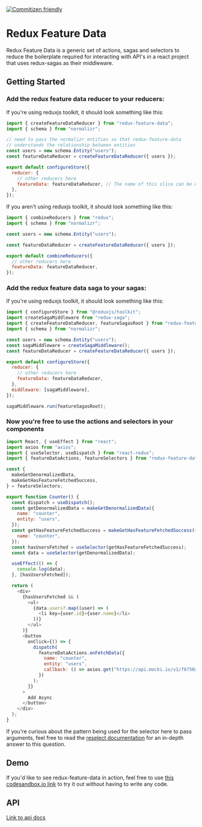 [![Commitizen friendly](https://img.shields.io/badge/commitizen-friendly-brightgreen.svg)](http://commitizen.github.io/cz-cli/)

# Redux Feature Data

Redux Feature Data is a generic set of actions, sagas and selectors to reduce the boilerplate required for interacting with API's in a react project that uses redux-sagas as their middleware.

## Getting Started

### Add the redux feature data reducer to your reducers:

If you're using reduxjs toolkit, it should look something like this:

```js
import { createFeatureDataReducer } from "redux-feature-data";
import { schema } from "normalizr";

// need to pass the normalizr entities so that redux-feature-data
// understands the relationship between entities
const users = new schema.Entity("users");
const featureDataReducer = createFeatureDataReducer({ users });

export default configureStore({
  reducer: {
    // other reducers here
    featureData: featureDataReducer, // The name of this slice can be whatever you want
  },
});
```

If you aren't using reduxjs toolkit, it should look something like this:

```js
import { combineReducers } from "redux";
import { schema } from "normalizr";

const users = new schema.Entity("users");

const featureDataReducer = createFeatureDataReducer({ users });

export default combineReducers({
  // other reducers here
  featureData: featureDataReducer,
});
```

### Add the redux feature data saga to your sagas:

If you're using reduxjs toolkit, it should look something like this:

```js
import { configureStore } from "@reduxjs/toolkit";
import createSagaMiddleware from "redux-saga";
import { createFeatureDataReducer, featureSagasRoot } from "redux-feature-data";
import { schema } from "normalizr";

const users = new schema.Entity("users");
const sagaMiddleware = createSagaMiddleware();
const featureDataReducer = createFeatureDataReducer({ users });

export default configureStore({
  reducer: {
    // other reducers here
    featureData: featureDataReducer,
  },
  middleware: [sagaMiddleware],
});

sagaMiddleware.run(featureSagasRoot);
```

### Now you're free to use the actions and selectors in your components

```js
import React, { useEffect } from "react";
import axios from "axios";
import { useSelector, useDispatch } from "react-redux";
import { featureDataActions, featureSelectors } from "redux-feature-data";

const {
  makeGetDenormalizedData,
  makeGetHasFeatureFetchedSuccess,
} = featureSelectors;

export function Counter() {
  const dispatch = useDispatch();
  const getDenormalizedData = makeGetDenormalizedData({
    name: "counter",
    entity: "users",
  });
  const getHasFeatureFetchedSuccess = makeGetHasFeatureFetchedSuccess({
    name: "counter",
  });
  const hasUsersFetched = useSelector(getHasFeatureFetchedSuccess);
  const data = useSelector(getDenormalizedData);

  useEffect(() => {
    console.log(data);
  }, [hasUsersFetched]);

  return (
    <div>
      {hasUsersFetched && (
        <ul>
          {data.users?.map((user) => (
            <li key={user.id}>{user.name}</li>
          ))}
        </ul>
      )}
      <button
        onClick={() => {
          dispatch(
            featureDataActions.onFetchData({
              name: "counter",
              entity: "users",
              callback: () => axios.get("https://api.mocki.io/v1/f8750ac9"),
            })
          );
        }}
      >
        Add Async
      </button>
    </div>
  );
}
```

If you're curious about the pattern being used for the selector here to pass arguments, feel free to
read the [reselect documentation](https://github.com/reduxjs/reselect#q-how-do-i-create-a-selector-that-takes-an-argument) for an in-depth answer to this question.

## Demo

If you'd like to see redux-feature-data in action, feel free to use [this codesandbox.io link](https://codesandbox.io/s/magical-wave-5itof) to try it out without having to write any code.

## API

[Link to api docs](https://gkadillak.github.io/redux-feature-data/)
